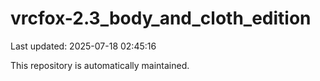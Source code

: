 # vrcfox-2.3_body_and_cloth_edition

Last updated: 2025-07-18 02:45:16

This repository is automatically maintained.
